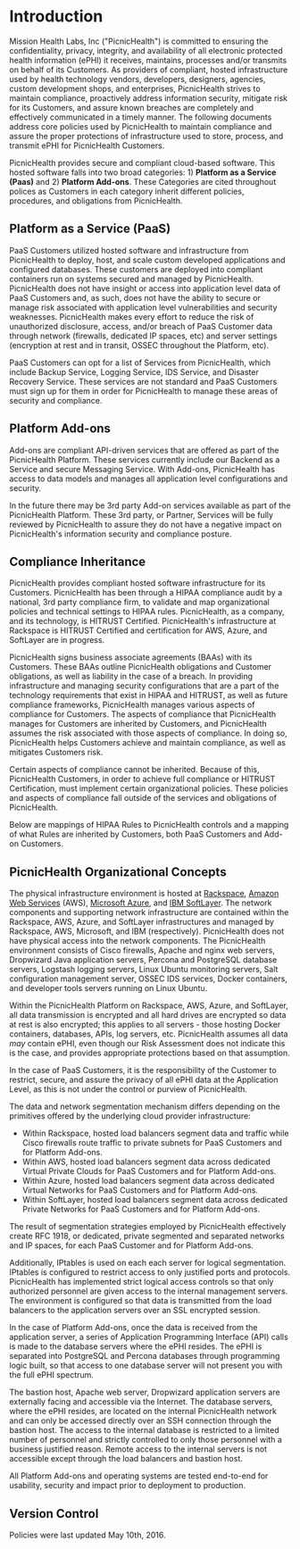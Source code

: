 # Introduction

Mission Health Labs, Inc ("PicnicHealth") is committed to ensuring the confidentiality, privacy, integrity, and availability of all electronic protected health information (ePHI) it receives, maintains, processes and/or transmits on behalf of its Customers. As providers of compliant, hosted infrastructure used by health technology vendors, developers, designers, agencies, custom development shops, and enterprises, PicnicHealth strives to maintain compliance, proactively address information security, mitigate risk for its Customers, and assure known breaches are completely and effectively communicated in a timely manner. The following documents address core policies used by PicnicHealth to maintain compliance and assure the proper protections of infrastructure used to store, process, and transmit ePHI for PicnicHealth Customers.

PicnicHealth provides secure and compliant cloud-based software. This hosted software falls into two broad categories: 1) **Platform as a Service (Paas)** and 2) **Platform Add-ons**. These Categories are cited throughout polices as Customers in each category inherit different policies, procedures, and obligations from PicnicHealth.

## Platform as a Service (PaaS)

PaaS Customers utilized hosted software and infrastructure from PicnicHealth to deploy, host, and scale custom developed applications and configured databases. These customers are deployed into compliant containers run on systems secured and managed by PicnicHealth. PicnicHealth does not have insight or access into application level data of PaaS Customers and, as such, does not have the ability to secure or manage risk associated with application level vulnerabilities and security weaknesses. PicnicHealth makes every effort to reduce the risk of unauthorized disclosure, access, and/or breach of PaaS Customer data through network (firewalls, dedicated IP spaces, etc) and server settings (encryption at rest and in transit, OSSEC throughout the Platform, etc).

PaaS Customers can opt for a list of Services from PicnicHealth, which include Backup Service, Logging Service, IDS Service, and Disaster Recovery Service. These services are not standard and PaaS Customers must sign up for them in order for PicnicHealth to manage these areas of security and compliance.

## Platform Add-ons

Add-ons are compliant API-driven services that are offered as part of the PicnicHealth Platform. These services currently include our Backend as a Service and secure Messaging Service. With Add-ons, PicnicHealth has access to data models and manages all application level configurations and security.

In the future there may be 3rd party Add-on services available as part of the PicnicHealth Platform. These 3rd party, or Partner, Services will be fully reviewed by PicnicHealth to assure they do not have a negative impact on PicnicHealth's information security and compliance posture.

## Compliance Inheritance

PicnicHealth provides compliant hosted software infrastructure for its Customers. PicnicHealth has been through a HIPAA compliance audit by a national, 3rd party compliance firm, to validate and map organizational policies and technical settings to HIPAA rules. PicnicHealth, as a company, and its technology, is HITRUST Certified.  PicnicHealth's infrastructure at Rackspace is HITRUST Certified and certification for AWS, Azure, and SoftLayer are in progress.

PicnicHealth signs business associate agreements (BAAs) with its Customers. These BAAs outline PicnicHealth obligations and Customer obligations, as well as liability in the case of a breach. In providing infrastructure and managing security configurations that are a part of the technology requirements that exist in HIPAA and HITRUST, as well as future compliance frameworks, PicnicHealth manages various aspects of compliance for Customers. The aspects of compliance that PicnicHealth manages for Customers are inherited by Customers, and PicnicHealth assumes the risk associated with those aspects of compliance. In doing so, PicnicHealth helps Customers achieve and maintain compliance, as well as mitigates Customers risk.

Certain aspects of compliance cannot be inherited. Because of this, PicnicHealth Customers, in order to achieve full compliance or HITRUST Certification, must implement certain organizational policies. These policies and aspects of compliance fall outside of the services and obligations of PicnicHealth.

Below are mappings of HIPAA Rules to PicnicHealth controls and a mapping of what Rules are inherited by Customers, both PaaS Customers and Add-on Customers.

## PicnicHealth Organizational Concepts

The physical infrastructure environment is hosted at [Rackspace](http://broadcast.rackspace.com/downloads/pdfs/RackspaceSecurityApproach.pdf), [Amazon Web Services](https://aws.amazon.com/) (AWS), [Microsoft Azure](https://azure.microsoft.com/), and [IBM SoftLayer](http://www.softlayer.com/). The network components and supporting network infrastructure are contained within the Rackspace, AWS, Azure, and SoftLayer infrastructures and managed by Rackspace, AWS, Microsoft, and IBM (respectively). PicnicHealth does not have physical access into the network components. The PicnicHealth environment consists of Cisco firewalls, Apache and nginx web servers, Dropwizard Java application servers, Percona and PostgreSQL database servers, Logstash logging servers, Linux Ubuntu monitoring servers, Salt configuration management server, OSSEC IDS services, Docker containers, and developer tools servers running on Linux Ubuntu.

Within the PicnicHealth Platform on Rackspace, AWS, Azure, and SoftLayer, all data transmission is encrypted and all hard drives are encrypted so data at rest is also encrypted; this applies to all servers - those hosting Docker containers, databases, APIs, log servers, etc. PicnicHealth assumes all data *may* contain ePHI, even though our Risk Assessment does not indicate this is the case, and provides appropriate protections based on that assumption.

In the case of PaaS Customers, it is the responsibility of the Customer to restrict, secure, and assure the privacy of all ePHI data at the Application Level, as this is not under the control or purview of PicnicHealth.

The data and network segmentation mechanism differs depending on the primitives offered by the underlying cloud provider infrastructure:

* Within Rackspace, hosted load balancers segment data and traffic while Cisco firewalls route traffic to private subnets for PaaS Customers and for Platform Add-ons.
* Within AWS, hosted load balancers segment data across dedicated Virtual Private Clouds for PaaS Customers and for Platform Add-ons.
* Within Azure, hosted load balancers segment data across dedicated Virtual Networks for PaaS Customers and for Platform Add-ons.
* Within SoftLayer, hosted load balancers segment data across dedicated Private Networks for PaaS Customers and for Platform Add-ons.

The result of segmentation strategies employed by PicnicHealth effectively create RFC 1918, or dedicated, private segmented and separated networks and IP spaces, for each PaaS Customer and for Platform Add-ons.

Additionally, IPtables is used on each each server for logical segmentation. IPtables is configured to restrict access to only justified ports and protocols. PicnicHealth has implemented strict logical access controls so that only authorized personnel are given access to the internal management servers. The environment is configured so that data is transmitted from the load balancers to the application servers over an SSL encrypted session.

In the case of Platform Add-ons, once the data is received from the application server, a series of Application Programming Interface (API) calls is made to the database servers where the ePHI resides. The ePHI is separated into PostgreSQL and Percona databases through programming logic built, so that access to one database server will not present you with the full ePHI spectrum.

The bastion host, Apache web server, Dropwizard application servers are externally facing and accessible via the Internet. The database servers, where the ePHI resides, are located on the internal PicnicHealth network and can only be accessed directly over an SSH connection through the bastion host. The access to the internal database is restricted to a limited number of personnel and strictly controlled to only those personnel with a business justified reason. Remote access to the internal servers is not accessible except through the load balancers and bastion host.

All Platform Add-ons and operating systems are tested end-to-end for usability, security and impact prior to deployment to production.

## Version Control

Policies were last updated May 10th, 2016.
